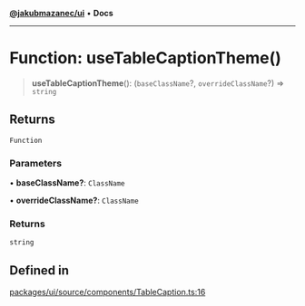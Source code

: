 [**@jakubmazanec/ui**](../README.md) • **Docs**

---

# Function: useTableCaptionTheme()

> **useTableCaptionTheme**(): (`baseClassName`?, `overrideClassName`?) => `string`

## Returns

`Function`

### Parameters

• **baseClassName?**: `ClassName`

• **overrideClassName?**: `ClassName`

### Returns

`string`

## Defined in

[packages/ui/source/components/TableCaption.ts:16](https://github.com/jakubmazanec/tools/blob/05074a1dedd887672f015df129961cd35c75acfe/packages/ui/source/components/TableCaption.ts#L16)

